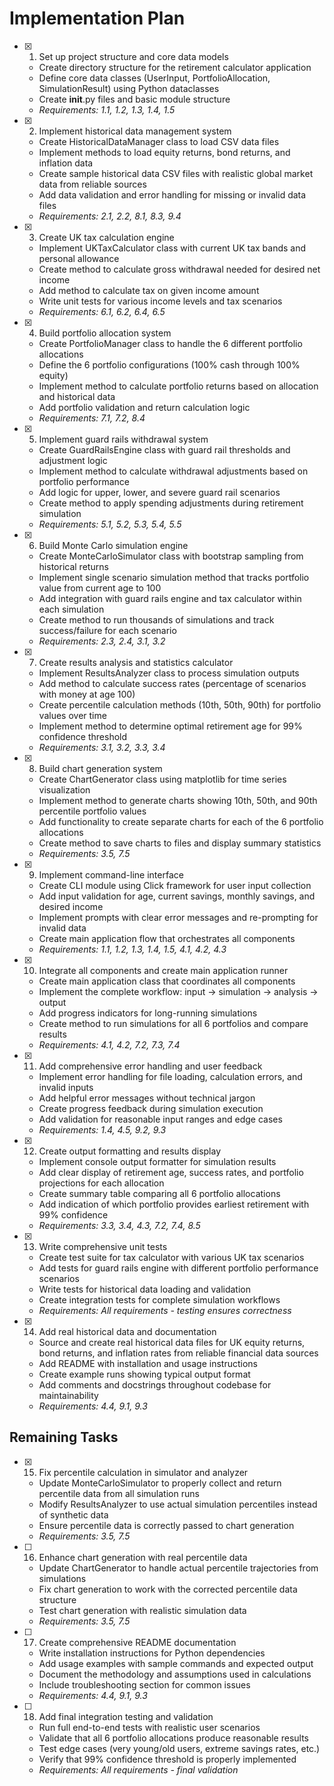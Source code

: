 # Implementation Plan

- [x] 1. Set up project structure and core data models
  - Create directory structure for the retirement calculator application
  - Define core data classes (UserInput, PortfolioAllocation, SimulationResult) using Python dataclasses
  - Create __init__.py files and basic module structure
  - _Requirements: 1.1, 1.2, 1.3, 1.4, 1.5_

- [x] 2. Implement historical data management system
  - Create HistoricalDataManager class to load CSV data files
  - Implement methods to load equity returns, bond returns, and inflation data
  - Create sample historical data CSV files with realistic global market data from reliable sources
  - Add data validation and error handling for missing or invalid data files
  - _Requirements: 2.1, 2.2, 8.1, 8.3, 9.4_

- [x] 3. Create UK tax calculation engine
  - Implement UKTaxCalculator class with current UK tax bands and personal allowance
  - Create method to calculate gross withdrawal needed for desired net income
  - Add method to calculate tax on given income amount
  - Write unit tests for various income levels and tax scenarios
  - _Requirements: 6.1, 6.2, 6.4, 6.5_

- [x] 4. Build portfolio allocation system
  - Create PortfolioManager class to handle the 6 different portfolio allocations
  - Define the 6 portfolio configurations (100% cash through 100% equity)
  - Implement method to calculate portfolio returns based on allocation and historical data
  - Add portfolio validation and return calculation logic
  - _Requirements: 7.1, 7.2, 8.4_

- [x] 5. Implement guard rails withdrawal system
  - Create GuardRailsEngine class with guard rail thresholds and adjustment logic
  - Implement method to calculate withdrawal adjustments based on portfolio performance
  - Add logic for upper, lower, and severe guard rail scenarios
  - Create method to apply spending adjustments during retirement simulation
  - _Requirements: 5.1, 5.2, 5.3, 5.4, 5.5_

- [x] 6. Build Monte Carlo simulation engine
  - Create MonteCarloSimulator class with bootstrap sampling from historical returns
  - Implement single scenario simulation method that tracks portfolio value from current age to 100
  - Add integration with guard rails engine and tax calculator within each simulation
  - Create method to run thousands of simulations and track success/failure for each scenario
  - _Requirements: 2.3, 2.4, 3.1, 3.2_

- [x] 7. Create results analysis and statistics calculator
  - Implement ResultsAnalyzer class to process simulation outputs
  - Add method to calculate success rates (percentage of scenarios with money at age 100)
  - Create percentile calculation methods (10th, 50th, 90th) for portfolio values over time
  - Implement method to determine optimal retirement age for 99% confidence threshold
  - _Requirements: 3.1, 3.2, 3.3, 3.4_

- [x] 8. Build chart generation system
  - Create ChartGenerator class using matplotlib for time series visualization
  - Implement method to generate charts showing 10th, 50th, and 90th percentile portfolio values
  - Add functionality to create separate charts for each of the 6 portfolio allocations
  - Create method to save charts to files and display summary statistics
  - _Requirements: 3.5, 7.5_

- [x] 9. Implement command-line interface
  - Create CLI module using Click framework for user input collection
  - Add input validation for age, current savings, monthly savings, and desired income
  - Implement prompts with clear error messages and re-prompting for invalid data
  - Create main application flow that orchestrates all components
  - _Requirements: 1.1, 1.2, 1.3, 1.4, 1.5, 4.1, 4.2, 4.3_

- [x] 10. Integrate all components and create main application runner
  - Create main application class that coordinates all components
  - Implement the complete workflow: input → simulation → analysis → output
  - Add progress indicators for long-running simulations
  - Create method to run simulations for all 6 portfolios and compare results
  - _Requirements: 4.1, 4.2, 7.2, 7.3, 7.4_

- [x] 11. Add comprehensive error handling and user feedback
  - Implement error handling for file loading, calculation errors, and invalid inputs
  - Add helpful error messages without technical jargon
  - Create progress feedback during simulation execution
  - Add validation for reasonable input ranges and edge cases
  - _Requirements: 1.4, 4.5, 9.2, 9.3_

- [x] 12. Create output formatting and results display
  - Implement console output formatter for simulation results
  - Add clear display of retirement age, success rates, and portfolio projections for each allocation
  - Create summary table comparing all 6 portfolio allocations
  - Add indication of which portfolio provides earliest retirement with 99% confidence
  - _Requirements: 3.3, 3.4, 4.3, 7.2, 7.4, 8.5_

- [x] 13. Write comprehensive unit tests
  - Create test suite for tax calculator with various UK tax scenarios
  - Add tests for guard rails engine with different portfolio performance scenarios
  - Write tests for historical data loading and validation
  - Create integration tests for complete simulation workflows
  - _Requirements: All requirements - testing ensures correctness_

- [x] 14. Add real historical data and documentation
  - Source and create real historical data files for UK equity returns, bond returns, and inflation rates from reliable financial data sources
  - Add README with installation and usage instructions
  - Create example runs showing typical output format
  - Add comments and docstrings throughout codebase for maintainability
  - _Requirements: 4.4, 9.1, 9.3_

## Remaining Tasks

- [x] 15. Fix percentile calculation in simulator and analyzer
  - Update MonteCarloSimulator to properly collect and return percentile data from all simulation runs
  - Modify ResultsAnalyzer to use actual simulation percentiles instead of synthetic data
  - Ensure percentile data is correctly passed to chart generation
  - _Requirements: 3.5, 7.5_

- [ ] 16. Enhance chart generation with real percentile data
  - Update ChartGenerator to handle actual percentile trajectories from simulations
  - Fix chart generation to work with the corrected percentile data structure
  - Test chart generation with realistic simulation data
  - _Requirements: 3.5, 7.5_

- [ ] 17. Create comprehensive README documentation
  - Write installation instructions for Python dependencies
  - Add usage examples with sample commands and expected output
  - Document the methodology and assumptions used in calculations
  - Include troubleshooting section for common issues
  - _Requirements: 4.4, 9.1, 9.3_

- [ ] 18. Add final integration testing and validation
  - Run full end-to-end tests with realistic user scenarios
  - Validate that all 6 portfolio allocations produce reasonable results
  - Test edge cases (very young/old users, extreme savings rates, etc.)
  - Verify that 99% confidence threshold is properly implemented
  - _Requirements: All requirements - final validation_